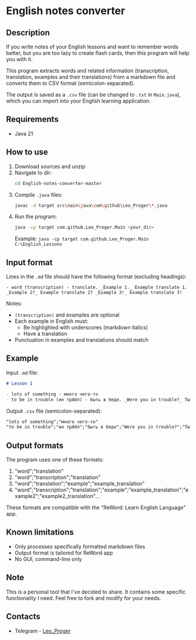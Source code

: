 # English notes converter

## Description

If you write notes of your English lessons and want to remember words better, but you are too lazy to create flash
cards, then this program will help you with it.

This program extracts words and related information (transcription, translation, examples and their
translations) from a markdown file and converts them to CSV format (semicolon-separated).

The output is saved as a `.csv` file (can be changed to `.txt` in `Main.java`), which you can import into your English
learning application.

## Requirements

- Java 21

## How to use

1. Download sources and unzip
2. Navigate to dir:
    ```bash
    cd English-notes-converter-master
    ```
3. Compile `.java` files:
    ```bash
    javac -d target src\main\java\com\github\Leo_Proger\*.java
    ``` 
4. Run the program:
    ```bash
    java -cp target com.github.Leo_Proger.Main <your_dir>
    ```
   Example: `java -cp target com.github.Leo_Proger.Main C:\English_Lessons`

## Input format

Lines in the `.md` file should have the following format (excluding headings):

`- word (transcription) - translate. _Example 1._ Example translate 1. _Example 2?_ Example translate 2? _Example 3!_ Example translate 3!`

Notes:

- `(transcription)` and examples are optional
- Each example in English must:
    - Be highlighted with underscores (markdown italics)
    - Have a translation
- Punctuation in examples and translations should match

## Example

Input `.md` file:

```markdown
# Lesson 1

- lots of something - много чего-то
- to be in trouble (ин трАбл) - быть в беде. _Were you in trouble?_ Ты был в беде?
```

Output `.csv` file (semicolon-separated):

```markdown
"lots of something";"много чего-то"
"to be in trouble";"ин трАбл";"быть в беде";"Were you in trouble?";"Ты был в беде?"
```

## Output formats

The program uses one of these formats:

1. "word";"translation"
2. "word";"transcription";"translation"
3. "word";"translation";"example";"example_translation"
4. "word";"transcription";"translation";"example";"example_translation";"example2";"example2_translation"...

These formats are compatible with the "ReWord: Learn English Language" app.

## Known limitations

- Only processes specifically formatted markdown files
- Output format is tailored for ReWord app
- No GUI, command-line only

## Note

This is a personal tool that I've decided to share. It contains some specific functionality I need. Feel free to fork
and modify for your needs.

## Contacts

- Telegram - [Leo_Proger](https://t.me/leo_proger)
